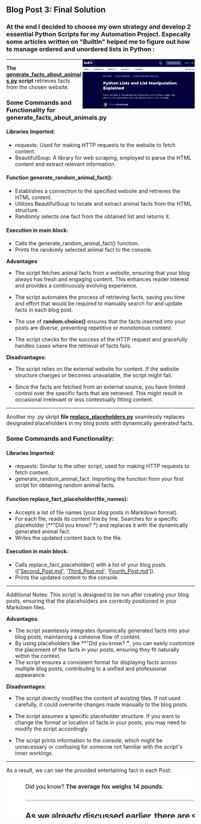 ## Blog Post 3: Final Solution

### At the end I decided to choose my own strategy and develop 2 essential Python Scripts for my Automation Project. Especally some articles written on "BuiltIn" helped me to figure out how to manage ordered and unordered lists in Python : 

<p float="left"> 
  <img src="images_of_animals/Screenshot.png" alt="Alt Text" width="300" align="right">
</p>

<hr>

**The [generate_facts_about_animals.py](https://github.com/23W-GBAC/NastLenBlog/blob/main/generate_facts_about_animals.py) script** retrieves facts from the chosen website.


### Some Commands and Functionality for generate_facts_about_animals.py

#### Libraries Imported:

- requests: Used for making HTTP requests to the website to fetch content.
- BeautifulSoup: A library for web scraping, employed to parse the HTML content and extract relevant information.

#### Function generate_random_animal_fact():

- Establishes a connection to the specified website and retrieves the HTML content.
- Utilizes BeautifulSoup to locate and extract animal facts from the HTML structure.
- Randomly selects one fact from the obtained list and returns it.

#### Execution in __main__ block:

- Calls the generate_random_animal_fact() function.
- Prints the randomly selected animal fact to the console.


**Advantages**:

- The script fetches animal facts from a website, ensuring that your blog always has fresh and engaging content. This enhances reader interest and provides a continuously evolving experience.

- The script automates the process of retrieving facts, saving you time and effort that would be required to manually search for and update facts in each blog post.

- The use of **random.choice()** ensures that the facts inserted into your posts are diverse, preventing repetitive or monotonous content.

- The script checks for the success of the HTTP request and gracefully handles cases where the retrieval of facts fails.

**Disadvantages**:

- The script relies on the external website for content. If the website structure changes or becomes unavailable, the script might fail.

- Since the facts are fetched from an external source, you have limited control over the specific facts that are retrieved. This might result in occasional irrelevant or less contextually fitting content.


<hr>

Another my .py skript **file [replace_placeholders.py](https://github.com/23W-GBAC/NastLenBlog/blob/main/replace_placeholders.py)** seamlessly replaces designated placeholders in my blog posts with dynamically generated facts.

### Some Commands and Functionality:
#### Libraries Imported:

- requests: Similar to the other script, used for making HTTP requests to fetch content.
- generate_random_animal_fact: Importing the function from your first script for obtaining random animal facts.

#### Function replace_fact_placeholder(file_names):

- Accepts a list of file names (your blog posts in Markdown format).
- For each file, reads its content line by line.
Searches for a specific placeholder (**"Did you know? **"**) and replaces it with the dynamically generated animal fact.
- Writes the updated content back to the file.

#### Execution in __main__ block:

- Calls replace_fact_placeholder() with a list of your blog posts (['[Second_Post.md](https://github.com/23W-GBAC/NastLenBlog/blob/main/Second_Post.md)', '[Third_Post.md](https://github.com/23W-GBAC/NastLenBlog/blob/main/Third_Post.md)', '[Fourth_Post.md](https://github.com/23W-GBAC/NastLenBlog/blob/main/Fourth_Post.md)']).
- Prints the updated content to the console.
<hr>
Additional Notes:
This script is designed to be run after creating your blog posts, ensuring that the placeholders are correctly positioned in your Markdown files.

**Advantages**:

- The script seamlessly integrates dynamically generated facts into your blog posts, maintaining a cohesive flow of content.
- By using placeholders like **"Did you know? **"**, you can easily customize the placement of the facts in your posts, ensuring they fit naturally within the context.
- The script ensures a consistent format for displaying facts across multiple blog posts, contributing to a unified and professional appearance.

**Disadvantages**:

- The script directly modifies the content of existing files. If not used carefully, it could overwrite changes made manually to the blog posts.

- The script assumes a specific placeholder structure. If you want to change the format or location of facts in your posts, you may need to modify the script accordingly.

- The script prints information to the console, which might be unnecessary or confusing for someone not familiar with the script's inner workings.


<hr>

As a result, we can see the provided entertaining fact in each Post:

<p float="left"> 
  <img src="images_of_animals/Screenshot2.png" alt="Alt Text" width="600" align="left">
</p>